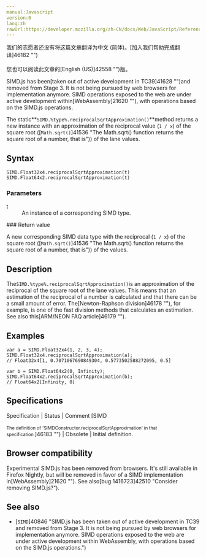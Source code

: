 ```yaml
---
manual:Javascript
version:0
lang:zh
rawUrl:https://developer.mozilla.org/zh-CN/docs/Web/JavaScript/Reference/Global_Objects/SIMD/reciprocalSqrtApproximation
---
```




<bdi>我们的志愿者还没有将这篇文章翻译为<bdi>中文 (简体)</bdi>。[加入我们帮助完成翻译]46182 "")<br></br>您也可以阅读此文章的[English (US)]42558 "")版。</bdi>






SIMD.js has been[taken out of active development in TC39]41628 "")and removed from Stage 3. It is not being pursued by web browsers for implementation anymore. SIMD operations exposed to the web are under active development within[WebAssembly]21620 ""), with operations based on the SIMD.js operations.



The static**`SIMD.%type%.reciprocalSqrtApproximation()`**method returns a new instance with an approximation of the reciprocal value (`1 / x`) of the square root ([`Math.sqrt()`]41536 "The Math.sqrt() function returns the square root of a number, that is")) of the lane values.


## Syntax<a name="Syntax"></a>

```
SIMD.Float32x4.reciprocalSqrtApproximation(t)
SIMD.Float64x2.reciprocalSqrtApproximation(t)
```

### Parameters<a name="Parameters"></a>
<dl><dt id=''>t</dt><dd>An instance of a corresponding SIMD type.</dd></dl>
### Return value<a name="Return_value"></a>


A new corresponding SIMD data type with the reciprocal (`1 / x`) of the square root ([`Math.sqrt()`]41536 "The Math.sqrt() function returns the square root of a number, that is")) of the values.


## Description<a name="Description"></a>


The`SIMD.%type%.reciprocalSqrtApproximation()`is an approximation of the reciprocal of the square root of the lane values. This means that an estimation of the reciprocal of a number is calculated and that there can be a small amount of error. The[Newton-Raphson division]46178 ""), for example, is one of the fast division methods that calculates an estimation. See also this[ARM/NEON FAQ article]46179 "").


## Examples<a name="Examples"></a>

```
var a = SIMD.Float32x4(1, 2, 3, 4);
SIMD.Float32x4.reciprocalSqrtApproximation(a);
// Float32x4[1, 0.7071067690849304, 0.5773502588272095, 0.5]

var b = SIMD.Float64x2(0, Infinity);
SIMD.Float64x2.reciprocalSqrtApproximation(b);
// Float64x2[Infinity, 0]
```

## Specifications<a name="Specifications"></a>

Specification | Status | Comment 
[SIMD<br></br><small>The definition of &#39;SIMDConstructor.reciprocalSqrtApproximation&#39; in that specification.</small>]46183 "") | Obsolete | Initial definition. 


## Browser compatibility<a name="Browser_compatibility"></a>


Experimental SIMD.js has been removed from browsers. It&#39;s still available in Firefox Nightly, but will be removed in favor of a SIMD implementation in[WebAssembly]21620 ""). See also[bug 1416723]42510 "Consider removing SIMD.js?").


## See also<a name="See_also"></a>

* [`SIMD`]40846 "SIMD.js has been taken out of active development in TC39 and removed from Stage 3. It is not being pursued by web browsers for implementation anymore. SIMD operations exposed to the web are under active development within WebAssembly, with operations based on the SIMD.js operations.")



